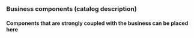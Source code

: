 ### Business components (catalog description)

#### Components that are strongly coupled with the business can be placed here
